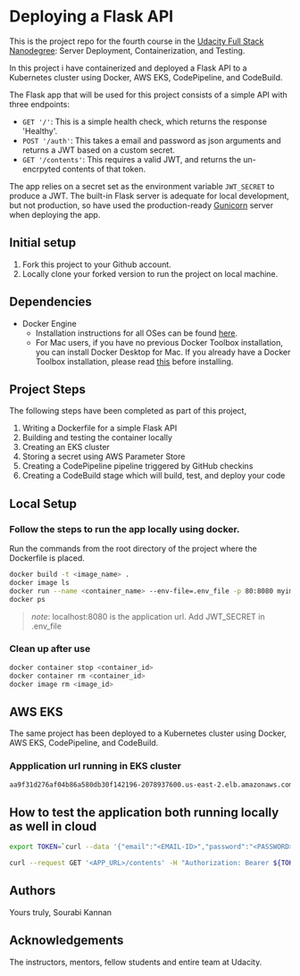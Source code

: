 # Deploying a Flask API

This is the project repo for the fourth course in the [Udacity Full Stack Nanodegree](https://www.udacity.com/course/full-stack-web-developer-nanodegree--nd004): Server Deployment, Containerization, and Testing.

In this project i have containerized and deployed a Flask API to a Kubernetes cluster using Docker, AWS EKS, CodePipeline, and CodeBuild.

The Flask app that will be used for this project consists of a simple API with three endpoints:

- `GET '/'`: This is a simple health check, which returns the response 'Healthy'. 
- `POST '/auth'`: This takes a email and password as json arguments and returns a JWT based on a custom secret.
- `GET '/contents'`: This requires a valid JWT, and returns the un-encrpyted contents of that token. 

The app relies on a secret set as the environment variable `JWT_SECRET` to produce a JWT. The built-in Flask server is adequate for local development, but not production, so have used the production-ready [Gunicorn](https://gunicorn.org/) server when deploying the app.

## Initial setup
1. Fork this project to your Github account.
2. Locally clone your forked version to run the project on local machine.

## Dependencies

- Docker Engine
    - Installation instructions for all OSes can be found [here](https://docs.docker.com/install/).
    - For Mac users, if you have no previous Docker Toolbox installation, you can install Docker Desktop for Mac. If you already have a Docker Toolbox installation, please read [this](https://docs.docker.com/docker-for-mac/docker-toolbox/) before installing.

     
## Project Steps

The following steps have been completed as part of this project,

1. Writing a Dockerfile for a simple Flask API
2. Building and testing the container locally
3. Creating an EKS cluster
4. Storing a secret using AWS Parameter Store
5. Creating a CodePipeline pipeline triggered by GitHub checkins
6. Creating a CodeBuild stage which will build, test, and deploy your code

## Local Setup

### Follow the steps to run the app locally using docker.

Run the commands from the root directory of the project where the Dockerfile is placed.

```bash
docker build -t <image_name> .
docker image ls
docker run --name <container_name> --env-file=.env_file -p 80:8080 myimage
docker ps
```
>_note_: localhost:8080 is the application url. Add JWT_SECRET in .env_file


### Clean up after use
```bash
docker container stop <container_id>
docker container rm <container_id>
docker image rm <image_id>
```

## AWS EKS

The same project has been deployed to a Kubernetes cluster using Docker, AWS EKS, CodePipeline, and CodeBuild. 

### Appplication url running in EKS cluster

```bash
aa9f31d276af04b86a580db30f142196-2078937600.us-east-2.elb.amazonaws.com
```

## How to test the application both running locally as well in cloud

```bash
export TOKEN=`curl --data '{"email":"<EMAIL-ID>","password":"<PASSWORD>"}' --header "Content-Type: application/json" -X POST <APP_URL>/auth  | jq -r '.token'`

curl --request GET '<APP_URL>/contents' -H "Authorization: Bearer ${TOKEN}" | jq .
```

## Authors
Yours truly, Sourabi Kannan 

## Acknowledgements 
The instructors, mentors, fellow students and entire team at Udacity.





